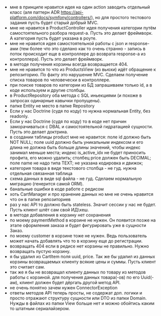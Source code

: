 - мне в принципе нравится идея на один action заводить отдельный класс (аля паттерн ADR https://api-platform.com/docs/symfony/controllers/), но для простого тестового задания пусть будет старый добрый MVC.
- мне не нравится в ProductController идея получения категории путём самостоятельного разбора request-a. Пусть это делает фреймворк. А категория пусть будет указана в роуте.
- мне не нравится идея самостоятельной работы с json и response-ами (тем более что это сделано как то очень странно - запись в поток происходит еще в контроллере до возврата response-а из контроллера). Пусть это делает фреймворк.
- в методе получения корзины всегда возвращается 404.
- мне не нравится то что из ProductsView (из вьюхи) идёт обращение к репозиторию. По факту это нарушение MVC. Сделаем получение списка товаров по человечески в контроллере.
- при поиске товаров по категории из БД запрашиваем только id, а в коде используем и другие столбцы.
- в ProductRepository оба метода с SQL иньекциями (и похоже в запросах одинарные кавычки пропущены).
- папке Entity не место в папке Repository
- Если у нас Doctrine (судя по коду) то нужна нормальная Entity, без readonly.
- Если у нас Doctrine (судя по коду) то в коде нет причин заморачиваться с DBAL и самостоятельной гидратацией сущности. Пусть это делает доктрина.
- в создании таблицы product мне не нравится: поле id должно быть NOT NULL; поле uuid должно быть уникальным индексом и его длина не должна быть больше длины значений, чтобы индекс занимал меньше места; индекс is_active_idx не будет приносить профита, его можно удалить; столбец price должен быть DECIMAL; поле name не надо типа TEXT; не указана кодировка и движок;
- категория товара в виде текстового столбца - не гуд. нужна отдельная связанная таблица
- схема данных в виде sql файла - не гуд. Сделаем нормальную миграцию (генерится самой ORM).
- банальные ошибки в коде работе с редисом
- хоть CartManager и про хранение данных но мне не очень нравится что он в папке репозиториев
- раз у нас API то должно быть stateless. Значит сессии у нас не будет. Пусть клиент шлёт сам свой ИД\хеш.
- в методе добавления в корзину нет сохранения
- по моему paymentMethod в корзине не нужен. Он появится позже на этапе оформления заказа и будет фигурировать уже в сущности Заказ.
- по моему customer в корзине тоже не нужен. Ведь пользователь может начать добавлять что то в корзину еще до регистрации.
- возвращать 404 если в редисе нет корзины не правильно. Нужно возвращать пустую корзину.
- я бы удалил из CartItem поля uuid, price. Так же бы удалил из данных корзины возвращаемых клиенту всякие цены и суммы. Пусть клиент это считает сам.
- так же я бы не возвращал клиенту данных по товару из методов работы с корзиной. для получения данных товара(-ов) по его Uuid(-ам), клиент должен будет дёргать другой метод API.
- не очень понятно зачем нужен ConnectorException
- ответы методов API теперь просты, не содержат доп. логики и просто отражают структуру сущности или DTO из папки Domain. Нужды в файлах из папки View больше нет и можно обойтись каким то штатным сериалайзером.
